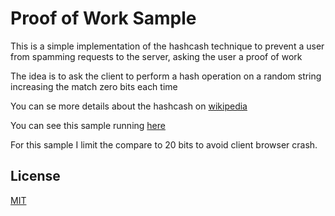 # Proof of Work Sample

This is a simple implementation of the hashcash technique to prevent a user from spamming requests to the server, asking the user a proof of work

The idea is to ask the client to perform a hash operation on a random string increasing the match zero bits each time

You can se more details about the hashcash on [wikipedia](https://en.wikipedia.org/wiki/Hashcash)

You can see this sample running [here](https://master--zealous-easley-71f407.netlify.app/)

For this sample I limit the compare to 20 bits to avoid client browser crash.

## License
[MIT](https://choosealicense.com/licenses/mit/)
